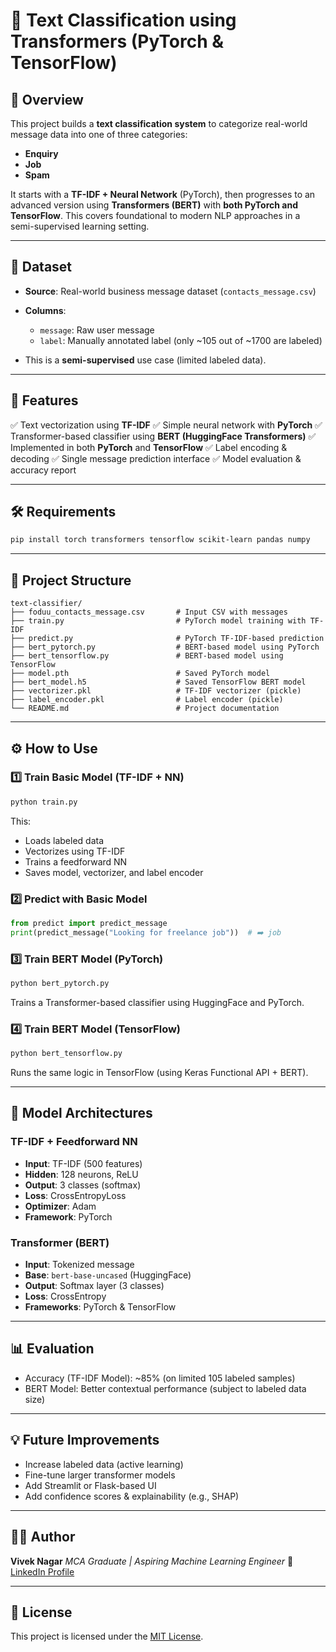 # 🧠 Text Classification using Transformers (PyTorch & TensorFlow)

## 📌 Overview

This project builds a **text classification system** to categorize real-world message data into one of three categories:

* **Enquiry**
* **Job**
* **Spam**

It starts with a **TF-IDF + Neural Network** (PyTorch), then progresses to an advanced version using **Transformers (BERT)** with **both PyTorch and TensorFlow**. This covers foundational to modern NLP approaches in a semi-supervised learning setting.

---

## 📂 Dataset

* **Source**: Real-world business message dataset (`contacts_message.csv`)
* **Columns**:

  * `message`: Raw user message
  * `label`: Manually annotated label (only \~105 out of \~1700 are labeled)
* This is a **semi-supervised** use case (limited labeled data).

---

## 🚀 Features

✅ Text vectorization using **TF-IDF**
✅ Simple neural network with **PyTorch**
✅ Transformer-based classifier using **BERT (HuggingFace Transformers)**
✅ Implemented in both **PyTorch** and **TensorFlow**
✅ Label encoding & decoding
✅ Single message prediction interface
✅ Model evaluation & accuracy report

---

## 🛠️ Requirements

```bash
pip install torch transformers tensorflow scikit-learn pandas numpy
```

---

## 📁 Project Structure

```
text-classifier/
├── foduu_contacts_message.csv       # Input CSV with messages
├── train.py                         # PyTorch model training with TF-IDF
├── predict.py                       # PyTorch TF-IDF-based prediction
├── bert_pytorch.py                  # BERT-based model using PyTorch
├── bert_tensorflow.py               # BERT-based model using TensorFlow
├── model.pth                        # Saved PyTorch model
├── bert_model.h5                    # Saved TensorFlow BERT model
├── vectorizer.pkl                   # TF-IDF vectorizer (pickle)
├── label_encoder.pkl                # Label encoder (pickle)
└── README.md                        # Project documentation
```

---

## ⚙️ How to Use

### 1️⃣ Train Basic Model (TF-IDF + NN)

```bash
python train.py
```

This:

* Loads labeled data
* Vectorizes using TF-IDF
* Trains a feedforward NN
* Saves model, vectorizer, and label encoder

### 2️⃣ Predict with Basic Model

```python
from predict import predict_message
print(predict_message("Looking for freelance job"))  # ➡️ job
```

### 3️⃣ Train BERT Model (PyTorch)

```bash
python bert_pytorch.py
```

Trains a Transformer-based classifier using HuggingFace and PyTorch.

### 4️⃣ Train BERT Model (TensorFlow)

```bash
python bert_tensorflow.py
```

Runs the same logic in TensorFlow (using Keras Functional API + BERT).

---

## 🧠 Model Architectures

### TF-IDF + Feedforward NN

* **Input**: TF-IDF (500 features)
* **Hidden**: 128 neurons, ReLU
* **Output**: 3 classes (softmax)
* **Loss**: CrossEntropyLoss
* **Optimizer**: Adam
* **Framework**: PyTorch

### Transformer (BERT)

* **Input**: Tokenized message
* **Base**: `bert-base-uncased` (HuggingFace)
* **Output**: Softmax layer (3 classes)
* **Loss**: CrossEntropy
* **Frameworks**: PyTorch & TensorFlow

---

## 📊 Evaluation

* Accuracy (TF-IDF Model): \~85% (on limited 105 labeled samples)
* BERT Model: Better contextual performance (subject to labeled data size)

---

## 💡 Future Improvements

* Increase labeled data (active learning)
* Fine-tune larger transformer models
* Add Streamlit or Flask-based UI
* Add confidence scores & explainability (e.g., SHAP)

---

## 👨‍💻 Author

**Vivek Nagar**
*MCA Graduate | Aspiring Machine Learning Engineer*
🔗 [LinkedIn Profile](https://www.linkedin.com/in/vivek-nagar)

---

## 📜 License

This project is licensed under the [MIT License](LICENSE).

